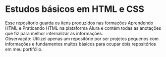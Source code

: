 # Estudos básicos em HTML e CSS

Esse reposítorio guarda os itens produzidos nas formações Aprendendo HTML e Praticando HTML na plataforma Alura e contém todas as anotações que fiz para melhor internalizar as informações. <br />
Observação: Utilizei apenas um repositório por ser projetos pequenos com informações e fundamentos muitos básicos para ocupar dois repositórios em meu portifólio.
